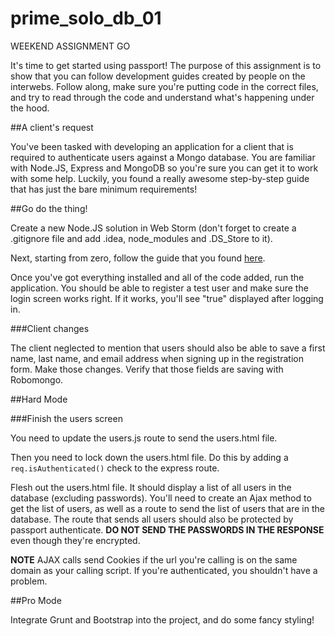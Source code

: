 # prime_solo_db_01

WEEKEND ASSIGNMENT GO

It's time to get started using passport! The purpose of this assignment is to show that you can follow development guides created by people on the interwebs. Follow along, make sure you're putting code in the correct files, and try to read through the code and understand what's happening under the hood. 

##A client's request

You've been tasked with developing an application for a client that is required to authenticate users against a Mongo database. You are familiar with Node.JS, Express and MongoDB so you're sure you can get it to work with some help. Luckily, you found a really awesome step-by-step guide that has just the bare minimum requirements!

##Go do the thing!

Create a new Node.JS solution in Web Storm (don't forget to create a .gitignore file and add .idea, node_modules and .DS_Store to it).

Next, starting from zero, follow the guide that you found [here](https://docs.google.com/a/primeacademy.io/document/d/1SRq1ubPt0AUn8VybhZZ6fBqOoKaKlPIwScycJzFeAFQ/edit?usp=sharing).

Once you've got everything installed and all of the code added, run the application. You should be able to register a test user and make sure the login screen works right. If it works, you'll see "true" displayed after logging in.

###Client changes

The client neglected to mention that users should also be able to save a first name, last name, and email address when signing up in the registration form. Make those changes. Verify that those fields are saving with Robomongo.

##Hard Mode

###Finish the users screen

You need to update the users.js route to send the users.html file.

Then you need to lock down the users.html file. Do this by adding a `req.isAuthenticated()` check to the express route.

Flesh out the users.html file. It should display a list of all users in the database (excluding passwords). You'll need to create an Ajax method to get the list of users, as well as a route to send the list of users that are in the database. The route that sends all users should also be protected by passport authenticate. **DO NOT SEND THE PASSWORDS IN THE RESPONSE** even though they're encrypted. 

**NOTE**
AJAX calls send Cookies if the url you're calling is on the same domain as your calling script. If you're authenticated, you shouldn't have a problem.

##Pro Mode

Integrate Grunt and Bootstrap into the project, and do some fancy styling!



